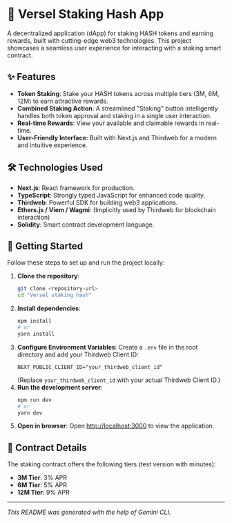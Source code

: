 # 🚀 Versel Staking Hash App

A decentralized application (dApp) for staking HASH tokens and earning rewards, built with cutting-edge web3 technologies. This project showcases a seamless user experience for interacting with a staking smart contract.

## ✨ Features

*   **Token Staking**: Stake your HASH tokens across multiple tiers (3M, 6M, 12M) to earn attractive rewards.
*   **Combined Staking Action**: A streamlined "Staking" button intelligently handles both token approval and staking in a single user interaction.
*   **Real-time Rewards**: View your available and claimable rewards in real-time.
*   **User-Friendly Interface**: Built with Next.js and Thirdweb for a modern and intuitive experience.

## 🛠️ Technologies Used

*   **Next.js**: React framework for production.
*   **TypeScript**: Strongly typed JavaScript for enhanced code quality.
*   **Thirdweb**: Powerful SDK for building web3 applications.
*   **Ethers.js / Viem / Wagmi**: (Implicitly used by Thirdweb for blockchain interaction)
*   **Solidity**: Smart contract development language.

## 🚀 Getting Started

Follow these steps to set up and run the project locally:

1.  **Clone the repository**:
    ```bash
    git clone <repository-url>
    cd "Versel staking hash"
    ```
2.  **Install dependencies**:
    ```bash
    npm install
    # or
    yarn install
    ```
3.  **Configure Environment Variables**:
    Create a `.env` file in the root directory and add your Thirdweb Client ID:
    ```
    NEXT_PUBLIC_CLIENT_ID="your_thirdweb_client_id"
    ```
    (Replace `your_thirdweb_client_id` with your actual Thirdweb Client ID.)
4.  **Run the development server**:
    ```bash
    npm run dev
    # or
    yarn dev
    ```
5.  **Open in browser**:
    Open [http://localhost:3000](http://localhost:3000) to view the application.

## 📜 Contract Details

The staking contract offers the following tiers (test version with minutes):
*   **3M Tier**: 3% APR
*   **6M Tier**: 5% APR
*   **12M Tier**: 9% APR

---
*This README was generated with the help of Gemini CLI.*